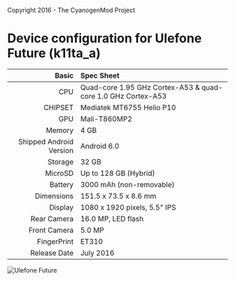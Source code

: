 Copyright 2016 - The CyanogenMod Project

Device configuration for Ulefone Future (k11ta_a)
=====================================

Basic   | Spec Sheet
-------:|:-------------------------
CPU     | Quad-core 1.95 GHz Cortex-A53 & quad-core 1.0 GHz Cortex-A53
CHIPSET | Mediatek MT6755 Helio P10
GPU     | Mali-T860MP2
Memory  | 4 GB
Shipped Android Version | Android 6.0
Storage | 32 GB
MicroSD | Up to 128 GB (Hybrid)
Battery | 3000 mAh (non-removable)
Dimensions | 151.5 x 73.5 x 8.6 mm
Display | 1080 x 1920 pixels, 5.5" IPS
Rear Camera  | 16.0 MP, LED flash
Front Camera | 5.0 MP
FingerPrint | ET310
Release Date | July 2016

![Ulefone Future](http://ulefone.com/images/future/spec/s1.jpg "Ulefone Future")
